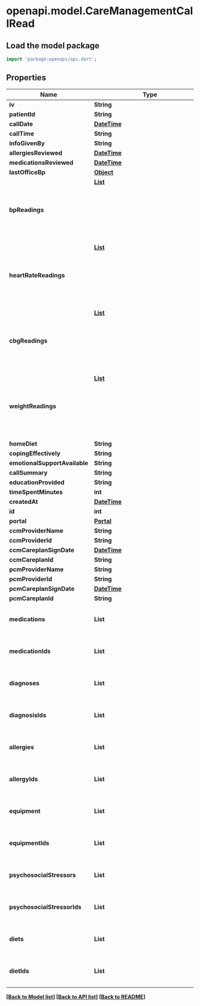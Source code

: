 # openapi.model.CareManagementCallRead

## Load the model package
```dart
import 'package:openapi/api.dart';
```

## Properties
Name | Type | Description | Notes
------------ | ------------- | ------------- | -------------
**iv** | **String** |  | [optional] 
**patientId** | **String** |  | 
**callDate** | [**DateTime**](DateTime.md) |  | 
**callTime** | **String** |  | [optional] 
**infoGivenBy** | **String** |  | [optional] 
**allergiesReviewed** | [**DateTime**](DateTime.md) |  | [optional] 
**medicationsReviewed** | [**DateTime**](DateTime.md) |  | [optional] 
**lastOfficeBp** | [**Object**](.md) |  | [optional] 
**bpReadings** | [**List<Object>**](Object.md) |  | [optional] [default to const []]
**heartRateReadings** | [**List<Object>**](Object.md) |  | [optional] [default to const []]
**cbgReadings** | [**List<Object>**](Object.md) |  | [optional] [default to const []]
**weightReadings** | [**List<Object>**](Object.md) |  | [optional] [default to const []]
**homeDiet** | **String** |  | [optional] 
**copingEffectively** | **String** |  | [optional] 
**emotionalSupportAvailable** | **String** |  | [optional] 
**callSummary** | **String** |  | [optional] 
**educationProvided** | **String** |  | [optional] 
**timeSpentMinutes** | **int** |  | [optional] 
**createdAt** | [**DateTime**](DateTime.md) |  | [optional] 
**id** | **int** |  | 
**portal** | [**Portal**](Portal.md) |  | 
**ccmProviderName** | **String** |  | [optional] 
**ccmProviderId** | **String** |  | [optional] 
**ccmCareplanSignDate** | [**DateTime**](DateTime.md) |  | [optional] 
**ccmCareplanId** | **String** |  | [optional] 
**pcmProviderName** | **String** |  | [optional] 
**pcmProviderId** | **String** |  | [optional] 
**pcmCareplanSignDate** | [**DateTime**](DateTime.md) |  | [optional] 
**pcmCareplanId** | **String** |  | [optional] 
**medications** | **List<String>** |  | [optional] [default to const []]
**medicationIds** | **List<int>** |  | [optional] [default to const []]
**diagnoses** | **List<String>** |  | [optional] [default to const []]
**diagnosisIds** | **List<int>** |  | [optional] [default to const []]
**allergies** | **List<String>** |  | [optional] [default to const []]
**allergyIds** | **List<int>** |  | [optional] [default to const []]
**equipment** | **List<String>** |  | [optional] [default to const []]
**equipmentIds** | **List<int>** |  | [optional] [default to const []]
**psychosocialStressors** | **List<String>** |  | [optional] [default to const []]
**psychosocialStressorIds** | **List<int>** |  | [optional] [default to const []]
**diets** | **List<String>** |  | [optional] [default to const []]
**dietIds** | **List<int>** |  | [optional] [default to const []]

[[Back to Model list]](../README.md#documentation-for-models) [[Back to API list]](../README.md#documentation-for-api-endpoints) [[Back to README]](../README.md)



